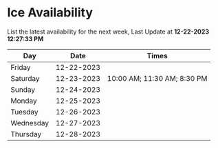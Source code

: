 # Ice Availability

List the latest availability for the next week, Last Update at **12-22-2023 12:27:33 PM**

| Day         | Date        | Times       |
| ----------- | ----------- | ----------- |
|Friday|12-22-2023||
|Saturday|12-23-2023|10:00 AM; 11:30 AM; 8:30 PM|
|Sunday|12-24-2023||
|Monday|12-25-2023||
|Tuesday|12-26-2023||
|Wednesday|12-27-2023||
|Thursday|12-28-2023||
